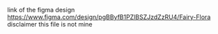 link of the figma design https://www.figma.com/design/pgBByfB1PZlBSZJzdZzRU4/Fairy-Flora
disclaimer this file is not mine
